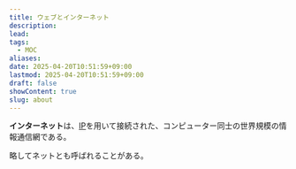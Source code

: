 ```yaml
---
title: ウェブとインターネット
description: 
lead: 
tags:
  - MOC
aliases: 
date: 2025-04-20T10:51:59+09:00
lastmod: 2025-04-20T10:51:59+09:00
draft: false
showContent: true
slug: about
---
```


**インターネット**は、[IP](IP.md)を用いて接続された、コンピューター同士の世界規模の情報通信網である。

略してネットとも呼ばれることがある。

